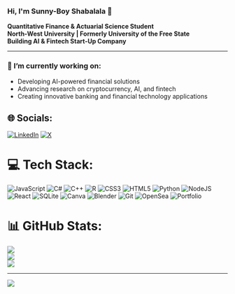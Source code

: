 ### Hi, I'm **Sunny-Boy Shabalala** 👋  

**Quantitative Finance & Actuarial Science Student**  
**North-West University | Formerly University of the Free State**  
**Building AI & Fintech Start-Up Company**  

---

### 🚀 I’m currently working on:
- Developing AI-powered financial solutions
- Advancing research on cryptocurrency, AI, and fintech
- Creating innovative banking and financial technology applications

## 🌐 Socials:
[![LinkedIn](https://img.shields.io/badge/LinkedIn-%230077B5.svg?logo=linkedin&logoColor=white)](www.linkedin.com/in/sunny-boy-shabalala/) [![X](https://img.shields.io/badge/X-black.svg?logo=X&logoColor=white)](https://x.com/@sunnybboy_) 

# 💻 Tech Stack:
![JavaScript](https://img.shields.io/badge/javascript-%23323330.svg?style=for-the-badge&logo=javascript&logoColor=%23F7DF1E) ![C#](https://img.shields.io/badge/c%23-%23239120.svg?style=for-the-badge&logo=csharp&logoColor=white) ![C++](https://img.shields.io/badge/c++-%2300599C.svg?style=for-the-badge&logo=c%2B%2B&logoColor=white) ![R](https://img.shields.io/badge/r-%23276DC3.svg?style=for-the-badge&logo=r&logoColor=white) ![CSS3](https://img.shields.io/badge/css3-%231572B6.svg?style=for-the-badge&logo=css3&logoColor=white) ![HTML5](https://img.shields.io/badge/html5-%23E34F26.svg?style=for-the-badge&logo=html5&logoColor=white) ![Python](https://img.shields.io/badge/python-3670A0?style=for-the-badge&logo=python&logoColor=ffdd54) ![NodeJS](https://img.shields.io/badge/node.js-6DA55F?style=for-the-badge&logo=node.js&logoColor=white) ![React](https://img.shields.io/badge/react-%2320232a.svg?style=for-the-badge&logo=react&logoColor=%2361DAFB) ![SQLite](https://img.shields.io/badge/sqlite-%2307405e.svg?style=for-the-badge&logo=sqlite&logoColor=white) ![Canva](https://img.shields.io/badge/Canva-%2300C4CC.svg?style=for-the-badge&logo=Canva&logoColor=white) ![Blender](https://img.shields.io/badge/blender-%23F5792A.svg?style=for-the-badge&logo=blender&logoColor=white) ![Git](https://img.shields.io/badge/git-%23F05033.svg?style=for-the-badge&logo=git&logoColor=white) ![OpenSea](https://img.shields.io/badge/OpenSea-%232081E2.svg?style=for-the-badge&logo=opensea&logoColor=white) ![Portfolio](https://img.shields.io/badge/Portfolio-%23000000.svg?style=for-the-badge&logo=firefox&logoColor=#FF7139)
# 📊 GitHub Stats:
![](https://github-readme-stats.vercel.app/api?username=sunny-bboy&theme=dark&hide_border=false&include_all_commits=true&count_private=true)<br/>
![](https://nirzak-streak-stats.vercel.app/?user=sunny-bboy&theme=dark&hide_border=false)<br/>
![](https://github-readme-stats.vercel.app/api/top-langs/?username=sunny-bboy&theme=dark&hide_border=false&include_all_commits=true&count_private=true&layout=compact)

---
[![](https://visitcount.itsvg.in/api?id=sunny-bboy&icon=0&color=0)](https://visitcount.itsvg.in)

<!-- Proudly created with GPRM ( https://gprm.itsvg.in ) -->
